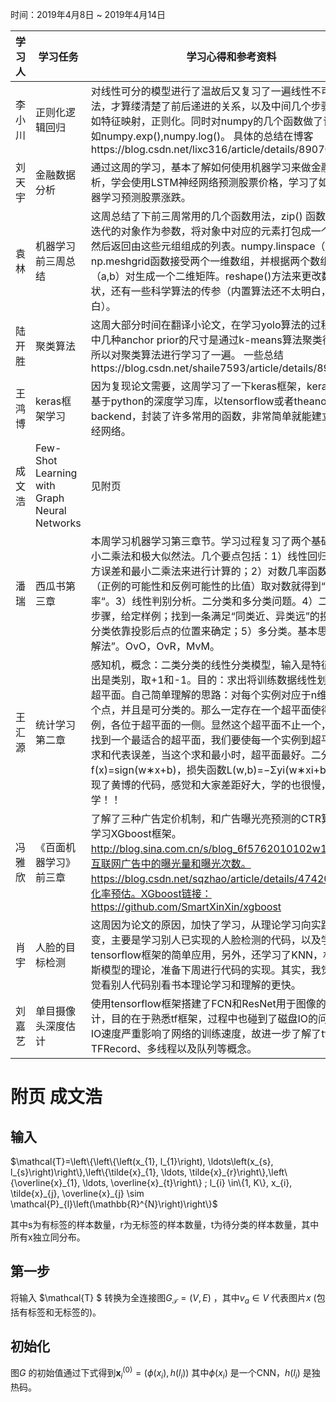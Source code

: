 ﻿时间：2019年4月8日 ~ 2019年4月14日

学习人|学习任务|学习心得和参考资料
------ | ------ | ------ 
李小川  | 正则化逻辑回归|对线性可分的模型进行了温故后又复习了一遍线性不可分的算法，才算缕清楚了前后递进的关系，以及中间几个步骤的意义，如特征映射，正则化。同时对numpy的几个函数做了详细了解如numpy.exp(),numpy.log()。 具体的总结在博客https://blog.csdn.net/lixc316/article/details/89070140 
刘天宇  | 金融数据分析　| 通过这周的学习，基本了解如何使用机器学习来做金融数据分析，学会使用LSTM神经网络预测股票价格，学习了如何通过机器学习预测股票涨跌。
袁林     | 机器学习前三周总结| 这周总结了下前三周常用的几个函数用法，zip() 函数用于将可迭代的对象作为参数，将对象中对应的元素打包成一个个元组，然后返回由这些元组组成的列表。numpy.linspace（）函数，np.meshgrid函数接受两个一维数组，并根据两个数组的所有（a,b）对生成一个二维矩阵。reshape()方法来更改数组的形状，还有一些科学算法的传参（内置算法还不太明白，需要弄明白）。
陆开胜 | 聚类算法 | 这周大部分时间在翻译小论文，在学习yolo算法的过程了解到其中几种anchor prior的尺寸是通过k-means算法聚类得到的，所以对聚类算法进行学习了一遍。 一些总结https://blog.csdn.net/shaile7593/article/details/89300177
王鸿博 | keras框架学习 | 因为复现论文需要，这周学习了一下keras框架，keras是一个基于python的深度学习库，以tensorflow或者theano作为backend，封装了许多常用的函数，非常简单就能建立起一个神经网络。
成文浩 |Few-Shot Learning with Graph Neural Networks| 见附页 
潘瑞 | 西瓜书第三章 |  本周学习机器学习第三章节。学习过程复习了两个基础知识，最小二乘法和极大似然法。几个要点包括：1）线性回归。使用均方误差和最小二乘法来进行计算的；2）对数几率函数。对几率（正例的可能性和反例可能性的比值）取对数就得到“对数几率“。3）线性判别分析。二分类和多分类问题。4）二分类三个步骤，给定样例；找到一条满足“同类近、异类远”的投影直线；分类依靠投影后点的位置来确定；5）多分类。基本思路是“拆解法”。OvO，OvR，MvM。
|王汇源|统计学习第二章|感知机，概念：二类分类的线性分类模型，输入是特征向量，输出是类别，取+1和-1。目的：求出将训练数据线性划分的分离超平面。自己简单理解的思路：对每个实例对应于n维空间的一个点，并且是可分类的。那么一定存在一个超平面使得这两类实例，各位于超平面的一侧。显然这个超平面不止一个，但是为了找到一个最适合的超平面，我们要使每一个实例到超平面的距离求和代表误差，当这个求和最小时，超平面最好。二分类模型：f(x)=sign(w∗x+b)，损失函数L(w,b)=−Σyi(w∗xi+b),代码复现了黄博的代码，感觉和大家差距好大，学的也很慢，慢慢加油学！！
冯雅欣 | 《百面机器学习》前三章 | 了解了三种广告定价机制，和广告曝光亮预测的CTR算法，开始学习XGboost框架。http://blog.sina.com.cn/s/blog_6f5762010102w1qc.html。互联网广告中的曝光量和曝光次数。https://blog.csdn.net/sqzhao/article/details/47420059。转化率预估。XGboost链接：https://github.com/SmartXinXin/xgboost
肖宇|人脸的目标检测|这周因为论文的原因，加快了学习，从理论学习向实践学习转变，主要是学习别人已实现的人脸检测的代码，以及学习tensorflow框架的简单应用，另外，还学习了KNN，朴素贝叶斯模型的理论，准备下周进行代码的实现。其实，我觉得吧，感觉看别人代码别看书本理论学习和理解的更快。
刘嘉艺|单目摄像头深度估计|使用tensorflow框架搭建了FCN和ResNet用于图像的深度估计，目的在于熟悉tf框架，过程中也碰到了磁盘IO的问题，磁盘IO速度严重影响了网络的训练速度，故进一步了解了tf的TFRecord、多线程以及队列等概念。
# 附页 成文浩
## 输入

$\mathcal{T}=\left\{\left\{\left(x_{1}, l_{1}\right), \ldots\left(x_{s}, l_{s}\right)\right\},\left\{\tilde{x}_{1}, \ldots, \tilde{x}_{r}\right\},\left\{\overline{x}_{1}, \ldots, \overline{x}_{t}\right\} ; l_{i} \in\{1, K\}, x_{i}, \tilde{x}_{j}, \overline{x}_{j} \sim \mathcal{P}_{l}\left(\mathbb{R}^{N}\right)\right\}$

其中s为有标签的样本数量，r为无标签的样本数量，t为待分类的样本数量，其中所有x独立同分布。

## 第一步

将输入 $\mathcal{T} $ 转换为全连接图$G_{\mathcal{T}}=(V, E)$ ，其中$v_{a} \in V$  代表图片$x$ (包括有标签和无标签的)。

## 初始化

图$G$ 的初始值通过下式得到$\mathbf{x}_{i}^{(0)}=\left(\phi\left(x_{i}\right), h\left(l_{i}\right)\right)$
其中$\phi\left(x_{i}\right)$ 是一个CNN，$h(l_{i})$ 是独热码。
